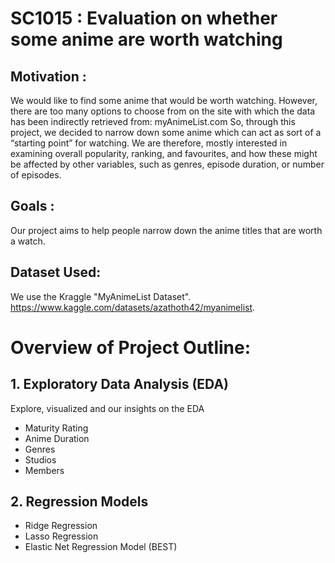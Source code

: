 # SC1015 : Evaluation on whether some anime are worth watching 
## Motivation : 
We would like to find some anime that would be worth watching. However, there are too many options to choose from on the site with which the data has been indirectly retrieved from: myAnimeList.com
So, through this project, we decided to narrow down some anime which can act as sort of a “starting point” for watching.
We are therefore, mostly interested in examining overall popularity, ranking, and favourites, and how these might be affected by other variables, such as genres, episode duration, or number of episodes.

## Goals : 
Our project aims to help people narrow down the anime titles that are worth a watch.

## Dataset Used:
We use the Kraggle "MyAnimeList Dataset".
https://www.kaggle.com/datasets/azathoth42/myanimelist. 

# Overview of Project Outline:
## 1. Exploratory Data Analysis (EDA) 
Explore, visualized and our insights on the EDA 
- Maturity Rating
- Anime Duration
- Genres 
- Studios
- Members

## 2. Regression Models 
- Ridge Regression 
- Lasso Regression 
- Elastic Net Regression Model (BEST) 
